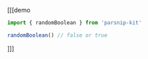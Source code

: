 [[[demo
```ts
import { randomBoolean } from 'parsnip-kit'

randomBoolean() // false or true

```
]]]